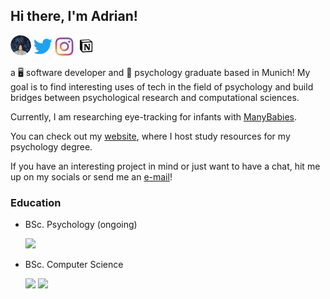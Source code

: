 ## Hi there, I'm Adrian!

<a href="https://adriansteffan.com" target="_blank"><img height=33 src="resources/logo.png"></a>
<a href="https://www.twitter.com/adriansteffan/" target="_blank"><img height=30 src="resources/svg/twitter-original.svg"></a>
<a href="https://instagram.com/adriansteffan" target="_blank"><img height=30 src="resources/svg/instagram.svg"></a>
<a href="https://adriansteffan.notion.site" target="_blank"><img height=32 src="resources/notion.png"></a>







 a 🖥 software developer and 🧠 psychology graduate based in Munich!
My goal is to find interesting uses of tech in the field of psychology and build bridges between psychological research and computational sciences.

Currently, I am researching eye-tracking for infants with [ManyBabies](https://manybabies.github.io/).

<!--I'm also working on <a target="_blank" href="https://draw.study">draw.study</a>, an online platform that teaches concepts using digital drawing exercises. Check out the webapp on your tablet or on Instagram <a target="_blank" href="https://www.instagram.com/drawstudyapp/">@drawstudyapp!</a> 🙂-->


 
 
You can check out my <a href="https://adriansteffan.com" target="_blank">website</a>, where I host study resources for my psychology degree. <!--There, you can also find my interlinked public notetaking system, <a target="_blank" href="https://notes.adriansteffan.com">Mindforest</a>.-->

If you have an interesting project in mind or just want to have a chat, hit me up on my socials or send me an <a href="mailto:adrian.steffan@hotmail.de" target="_blank">e-mail</a>! 


<!--
### Tech Stack
<a href=https://www.python.org target="_blank"><img height="25" src="resources/svg/python-original.svg"></img></a>
<a href=https://en.wikipedia.org/wiki/C_(programming_language)><img height="25" src="resources/svg/c-original.svg"></img></a>
<a href=https://www.r-project.org target="_blank"><img height="25" src="resources/svg/r-original.svg"></img></a>
<a href=https://www.javascript.com target="_blank"><img height="25" src="resources/svg/javascript-original.svg"></img></a>
<a href=https://www.w3.org/standards/webdesign/htmlcss target="_blank"><img height="25" src="resources/svg/html5-original.svg"></img></a>
<a href=https://www.w3.org/standards/webdesign/htmlcss target="_blank"><img height="25" src="resources/svg/css3-original.svg"></img></a>
<a href=https://reactjs.org target="_blank"><img height="25" src="resources/svg/react-original.svg"></img></a>
<a href=https://redux.js.org target="_blank"><img height="25" src="resources/svg/redux-original.svg"></img></a>
<a href=https://www.djangoproject.com target="_blank"><img height="30" src="resources/svg/django-original.svg"></img></a>
<a href=https://www.docker.com target="_blank"><img height="25" src="resources/svg/docker-original.svg"></img></a>
<a href=https://www.digitalocean.com target="_blank"><img height="25" src="resources/svg/digitalocean-original.svg"></img></a>
<a href=https://git-scm.com target="_blank"><img height="25" src="resources/svg/git-original.svg"></img></a>
-->


### Education

* BSc. Psychology (ongoing)

    <a href="https://www.lmu.de/en/" target="_blank"><img height=30 src="https://upload.wikimedia.org/wikipedia/commons/thumb/0/06/LMU_Muenchen_Logo.svg/1280px-LMU_Muenchen_Logo.svg.png"/></a>

* BSc. Computer Science 

    <a href="https://www.tum.de/en/" target="_blank"><img height=30 src="https://upload.wikimedia.org/wikipedia/commons/thumb/c/c8/Logo_of_the_Technical_University_of_Munich.svg/1200px-Logo_of_the_Technical_University_of_Munich.svg.png"/></a>
     <a href="https://www.kaist.ac.kr/en/" target="_blank"><img height=45  src="https://www.freelogovectors.net/wp-content/uploads/2021/04/kaist-logo-freelogovectors.net_-768x768.png"/></a>
